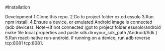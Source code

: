 #Installation

Development
1.Clone this repo.
2.Go to project folder ex.cd essolo
3.Run npm install.
4.Ensure a device, or emulated Android image is connected (adb devices).
  Note->if not connected (got to project folder esssolo/android  
  make file local.properties and paste 
  sdk.dir=your_sdk_path /Android/Sdk     )
5.Run react-native run-android.
 if running on a device, run adb reverse tcp:8081 tcp:8081.
